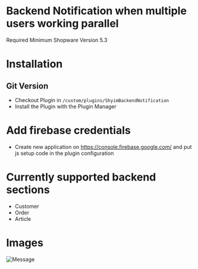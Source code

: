 # Backend Notification when multiple users working parallel

Required Minimum Shopware Version 5.3

# Installation

## Git Version
* Checkout Plugin in `/custom/plugins/ShyimBackendNotification`
* Install the Plugin with the Plugin Manager

# Add firebase credentials
* Create new application on https://console.firebase.google.com/ and put js setup code in the plugin configuration

# Currently supported backend sections

* Customer
* Order
* Article

# Images
![Message](http://i.imgur.com/AYBnn9Q.png)